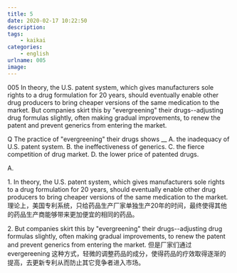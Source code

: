 ```yaml
---
title: 5
date: 2020-02-17 10:22:50
description:
tags:
	- kaikai
categories:
	- english
urlname: 005
image:
---
```

<span id="inline-yellow">005</span>
In theory, the U.S. patent system, which gives manufacturers sole rights to a drug formulation for 20 years, should eventually enable other drug producers to bring cheaper versions of the same medication to the market. But companies skirt this by "evergreening" their drugs--adjusting drug formulas slightly, often making gradual improvements, to renew the patent and prevent generics from entering the market.

<span id="inline-blue">Q</span>
The practice of "evergreening" their drugs shows __
A. the inadequacy of U.S. patent system.
B. the ineffectiveness of generics.
C. the fierce competition of drug market.
D. the lower price of patented drugs.
<!--more-->
A.


<span id="inline-toc">1.</span>
In theory, the U.S. patent system, which gives manufacturers sole rights to a drug formulation for 20 years, should eventually enable other drug producers to bring cheaper versions of the same medication to the market.
理论上，美国专利系统，只给药品生产厂家单独生产20年的时间，最终使得其他的药品生产商能够带来更加便宜的相同的药品。

<span id="inline-toc">2.</span>
But companies skirt this by "evergreening" their drugs--adjusting drug formulas slightly, often making gradual improvements, to renew the patent and prevent generics from entering the market.
但是厂家们通过evergereening 这种方式，轻微的调整药品的成分，使得药品的疗效取得逐渐的提高，去更新专利从而防止其它竞争者进入市场。


